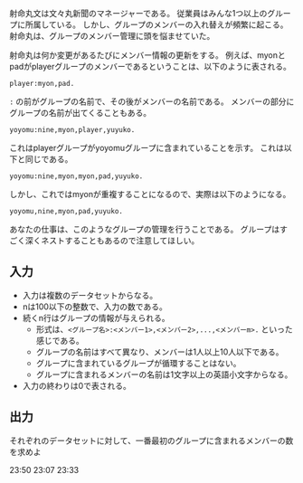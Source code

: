 射命丸文は文々丸新聞のマネージャーである。
従業員はみんな1つ以上のグループに所属している。
しかし、グループのメンバーの入れ替えが頻繁に起こる。
射命丸は、グループのメンバー管理に頭を悩ませていた。

射命丸は何か変更があるたびにメンバー情報の更新をする。
例えば、myonとpadがplayerグループのメンバーであるということは、以下のように表される。

```
player:myon,pad.
```

`:` の前がグループの名前で、その後がメンバーの名前である。
メンバーの部分にグループの名前が出てくることもある。

```
yoyomu:nine,myon,player,yuyuko.
```

これはplayerグループがyoyomuグループに含まれていることを示す。
これは以下と同じである。

```
yoyomu:nine,myon,myon,pad,yuyuko.
```

しかし、これではmyonが重複することになるので、実際は以下のようになる。

```
yoyomu,nine,myon,pad,yuyuko.
```

あなたの仕事は、このようなグループの管理を行うことである。
グループはすごく深くネストすることもあるので注意してほしい。


## 入力

* 入力は複数のデータセットからなる。
* nは100以下の整数で、入力の数である。
* 続くn行はグループの情報が与えられる。
  * 形式は、`<グループ名>:<メンバー1>,<メンバー2>,...,<メンバーm>.` といった感じである。
  * グループの名前はすべて異なり、メンバーは1人以上10人以下である。
  * グループに含まれているグループが循環することはない。
  * グループに含まれるメンバーの名前は1文字以上の英語小文字からなる。
* 入力の終わりは0で表される。

## 出力

それぞれのデータセットに対して、一番最初のグループに含まれるメンバーの数を求めよ

23:50
23:07
23:33
